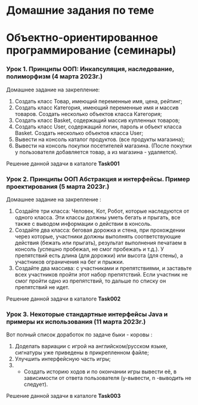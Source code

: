 ﻿# Домашние задания по теме #

# Объектно-ориентированное программирование (семинары) #

### Урок 1. Принципы ООП: Инкапсуляция, наследование, полиморфизм (4 марта 2023г.) ###

Домашнее задание на закрепление:

1. Создать класс Товар, имеющий переменные имя, цена, рейтинг;
2. Создать класс Категория, имеющий переменные имя и массив товаров. Создать несколько объектов класса Категория;
3. Создать класс Basket, содержащий массив купленных товаров;
4. Создать класс User, содержащий логин, пароль и объект класса Basket. Создать несколько объектов класса User;
5. Вывести на консоль каталог продуктов. (все продукты магазина);
6. Вывести на консоль покупки посетителей магазина. (После покупки у пользователя добавляется товар, а из магазина - удаляется).


Решение данной задачи в каталоге **Task001**

### Урок 2. Принципы ООП Абстракция и интерфейсы. Пример проектирования (5 марта 2023г.) ###

Домашнее задание на закрепление :

1. Создайте три класса: Человек, Кот, Робот, которые наследуются от одного класса. Эти классы должны уметь бегать и прыгать, все также с выводом информации о действии в консоль.
2. Создайте два класса: беговая дорожка и стена, при прохождении через которые, участники должны выполнять соответствующие действия (бежать или прыгать), результат выполнения печатаем в консоль (успешно пробежал, не смог пробежать и т.д.). У препятствий есть длина (для дорожки) или высота (для стены), а участников ограничения на бег и прыжки.
3. Создайте два массива: с участниками и препятствиями, и заставьте всех участников пройти этот набор препятствий. Если участник не смог пройти одно из препятствий, то дальше по списку он препятствий не идет.

Решение данной задачи в каталоге **Task002**


### Урок 3. Некоторые стандартные интерфейсы Java и примеры их использования (11 марта 2023г.) ###

Вот полный список доработок по задаче быки - коровы :

1. Доделать вариации с игрой на английском/русском языке, сигнатуры уже приведены в прикрепленном файле;
2. Улучшить интерфейсную часть игры;
3. * Создать историю ходов и по окончании игры вывести её, в зависимости от ответа пользователя (y-вывести, n -выводить не следует).

Решение данной задачи в каталоге **Task003**
